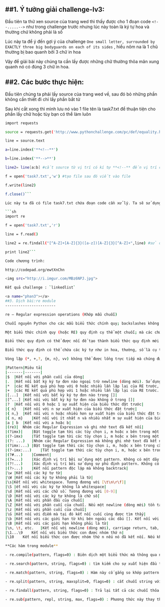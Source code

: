 <a name="phan1"></a>
##1. Ý tưởng giải challenge-lv3:
--------------------------------

Đầu tiên ta thử xen source của trang wed thì thấy được cho 1 đoạn code `<!--.....-->` như trong challenge trước nhưng lúc này toàn là ký tự hoa và thường chứ không phải là số

Lúc này ta để ý đến gợi ý của challenge `One small letter, surrounded by EXACTLY three big bodyguards on each of its sides` , hiểu nôm na là 1 chũ thường bị bao quanh bởi 3 chữ in hoa

Vậy để giải bài này chúng ta cần lấy được những chữ thường thõa mãn xung quanh nó có đúng 3 chữ in hoa.

<a name="phan2"></a>
##2. Các bước thực hiện:
------------------------

Đầu tiên chúng ta phải lấy source của trang wed về, sau đó bỏ những phần không cần thiết đi chỉ lấy phần bắt từ <!-- đến -->

Sau khi cắt xong thì mình lưu nó vào 1 file tên là task7.txt để thuận tiện cho phần lấy chữ hoặc tùy bạn có thể làm luôn

```sh
import requests

source = requests.get('http://www.pythonchallenge.com/pc/def/equality.html') #dùng thư viện requests đê lất source

line = source.text

a=line.index('**<!--**')

b=line.index('**-->**')

line2= line[a:b] #cắt source từ vị trí có kí tự **<!--** đến vị trí có kí tuwh **-->**

f = open('task7.txt','w') #tạo file sau đó viết vào file

f.write(line2)

f.close()```

Lúc này ta đã có file task7.txt chứa đoạn code cần xử lý. Ta sẽ sử dụng thư viện re-xử lý chuỗi nâng cao để lọc lấy những chữ cái này

```sh
import re

f = open('task7.txt','r')

line = f.read()

line2 = re.findall("[^A-Z]+[A-Z]{3}([a-z])[A-Z]{3}[^A-Z]+",line) #sử dụng thư viện re, kết nối tới chữ thõa [^A-Z] là từ không phải A-Z + 3 lần xuất hiện [A-Z] đặt kết nỗi tại [a-z] và phía sau cũng thõa mãn tính chất 3 hoa, 1 thường

print line2```

Code chương trình:

http://codepad.org/ewtXnChn

<img src="http://i.imgur.com/MBz6NPJ.jpg">

Kết quả challenge : `linkedlist`

<a name="phan3"></a>
##3. Dịch bài:re module
-----------------------

re — Regular expression operations (Khớp mẫu chuỗi)

Chuỗi nguyên Python cho các mẫu biểu thức chính quy; backslashes không được xử lý trong bất kỳ cách đặc biệt trong một chuỗi chữ bắt đầu bằng 'r'. Vì vậy, r "\ n" là một chuỗi hai ký tự có chứa '\' và 'n', trong khi "\ n" là một chuỗi một nhân vật có chứa một dòng mới.

Một biểu thức chính quy (hoặc RE) quy định cụ thể một chuỗi; mà các chức năng trong module này cho phép bạn kiểm tra xem một chuỗi cụ thể phù hợp với biểu thức quy định (hoặc có thể là nột chuỗi mà có các đặc điểm đã được miêu tả giống như biểu thức quy định).

Biểu thức quy định có thể được nối để tạo thành biểu thức quy định mới - tức là có thể kết hợp nhiều biểu thức quy định thành biểu thức quy định mới. Ví dụ như A,B là 2 biểu thức quy định để kiểm tra chuỗi thì AB cũng là biểu thức quy định

Biểu thức quy định có thể chứa các ký tự như in hoa, thường, số là cụ thể và đơn giản nhất hoặc có thể sử dụng các từ điều khiển như  (+ ? . * ^ $ ( ) [ ] { } | \)

Vòng lặp (*, +,?, {m, n}, vv) không thể được lồng trực tiếp mà chúng được sử dụng thông qua biểu thức trước đó

|Pattern|Miêu tả|
|-------|-------|
|$	|Kết nối với phần cuối của dòng|
|.	|Kết nối bất kỳ ký tự đơn nào ngoại trừ newline (dòng mới). Sử dụng tùy chọn m cho phép nó kết nối với newline (dòng mới)|
|*  |các RE kết quả phù hợp với 0 hoặc nhiều lần lặp lại của RE trước,. ab * sẽ phù hợp với 'a', 'ab', hay 'a' theo sau bởi bất kỳ số lượng 'b'|
|+ 	|các RE kết quả phù hợp với 1 hoặc nhiều lần lặp lại của RE trước. ab + sẽ phù hợp 'a' theo sau bởi số 'b',sẽ không phù hợp chỉ có 'a'|
|[...]	|Kết nối với bất kỳ ký tự đơn nào trong []|
|[^...]	|Kết nối với bất kỳ ký tự đơn nào không ở trong []|
|?	|Kết nối với 0 hoặc 1 sự xuất hiện của biểu thức đặt trước|
|{ n}	|Kết nối với n sự xuất hiện của biểu thức đặt trước|
|{ n,}	|Kết nối với n hoặc nhiều hơn sự xuất hiện của biểu thức đặt trước|
|{ n, m}	|Kết nối với ít nhất n và nhiều nhất m sự xuất hiện của biểu thức đặt trước|
|a | b	|Kết nối với a hoặc b|
|(re)|	Nhóm các Regular Expression và ghi nhớ text đã kết nối|
|(?imx)|	|Bật toggle tạm tời các tùy chọn i, m hoặc x bên trong một Regular Expression. Nếu trong cặp dấu ngoặc đơn thì chỉ khu vực đó bị ảnh hưởng|
|(?-imx)	|Tắt toggle tạm tời các tùy chọn i, m hoặc x bên trong một Regular Expression. Nếu trong cặp dấu ngoặc đơn thì chỉ khu vực đó bị ảnh hưởng|
|(?: ...)	|Nhóm các Regular Expression mà không ghi nhớ text đã kết nối|
|(?imx:...)	|Bật toggle tạm thời các tùy chọn i, m, hoặc x bên trong cặp dấu ngoặc đơn|
|(?-imx:...)	|Tắt toggle tạm thời các tùy chọn i, m, hoặc x bên trong cặp dấu ngoặc đơn|
|(?#...)	|Comment|
|(?=...)	|Xác định vị trí bởi sử dụng một pattern. Không có một dãy giá trị|
|(?!...)	|Xác định vị trí bởi sử dụng sự phủ định pattern. Không có một dãy giá trị|
|(?>...)	|Kết nối pattern độc lập mà không backtrack|
|\w	|Kết nối các ký tự từ|
|\W	|Kết nối các ký tự không phải là từ|
|\s|Kết nối với whitespace. Tương đương với [\t\n\r\f]|
|\S	|ết nối với các ký tự không là whitespace|
|\d	|Kết nối với các chữ số. Tương đương với [0-9]|
|\D	|Kết nối với các ký tự không là chữ số|
|\A	|Kết nối với phần đầu của chuỗi|
|\Z	|Kết nối với phần cuối của chuỗi. Nếu một newline (dòng mới) tồn tại, nó kết nối với phần ở trước newline (dòng mới)|
|\z	|Kết nối với phần cuối của chuỗi|
|\G	|Kết nối với điểm mà tại đó kết nối cuối cùng được tìm thấy|
|\b	|Kết nối với các giới hạn từ khi bên ngoài các dấu []. Kết nối với backspace (mã là 0x08) khi bên trong các dấu []|
|\B	|Kết nối với các giới hạn không phải là từ|
|\n, \t, etc.	|Kết nối với newline (dòng mới), carriage return, tab, ...|
|\1...\9	Kết nối với biểu thức con được nhóm thứ n|
|\10	Kết nối biểu thức con được nhóm thứ n nếu nó đã kết nối. Nếu không, tham chiếu tới biểu diễn bát phân của một mã ký tự|

**Các hàm trong module**

- re.compile(pattern, flags=0) : Biên dịch một biểu thức mà thông qua nó để tìm chuỗi có đặc điểm cần tìm

- re.search(pattern, string, flags=0) : tìm kiếm cho sự xuất hiện đầu tiên của pattern bên trong string với các flags tùy ý

- re.match(pattern, string, flags=0) : Hàm này cố gắng so khớp pattern với string với các flag tùy ý

- re.split(pattern, string, maxsplit=0, flags=0) : cắt chuỗi string với các đặc điểm pattern

- re.findall(pattern, string, flags=0) : Trả lại tất cả các chuỗi thõa mãn pattern không trùng lặp mẫu trong chuỗi thành một danh sách các chuỗi. Chuỗi string được quét từ trái sang phải, và chuỗi thõa pattern trả về theo thứ tự được tìm thấy

- re.sub(pattern, repl, string, max, flags=0) : Phương thức này thay thế tất cả sự xuất hiện của pattern trong string với repl. Phương thức này sẽ thay thế tất cả sự xuất hiện trừ khi bạn cung cấp tham số max. Phương thức này trả về chuỗi đã được sửa đổi